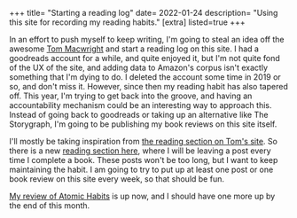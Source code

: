 +++
title= "Starting a reading log"
date= 2022-01-24
description= "Using this site for recording my reading habits."
[extra]
listed=true
+++

In an effort to push myself to keep writing, I'm going to steal an idea off the awesome [Tom Macwright](https://macwright.com) and start a reading log on this site. I had a goodreads account for a while, and quite enjoyed it, but I'm not quite fond of the UX of the site, and adding data to Amazon's corpus isn't exactly something that I'm dying to do. I deleted the account some time in 2019 or so, and don't miss it. However, since then my reading habit has also tapered off. This year, I'm trying to get back into the groove, and having an accountability mechanism could be an interesting way to approach this. Instead of going back to goodreads or taking up an alternative like The Storygraph, I'm going to be publishing my book reviews on this site itself.

I'll mostly be taking inspiration from [the reading section on Tom's site](https://macwright.com/reading/). So there is a new [reading section here](/reading), where I will be leaving a post every time I complete a book. These posts won't be too long, but I want to keep maintaining the habit. I am going to try to put up at least one post or one book review on this site every week, so that should be fun.

[My review of Atomic Habits](/reading/atomic-habits/) is up now, and I should have one more up by the end of this month.